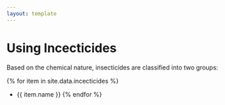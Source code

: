 ```yaml
---
layout: template
---
```


# Using Incecticides


Based on the chemical nature, insecticides are classified into two groups:

{% for item in site.data.incecticides %}
- {{ item.name }}
{% endfor %}
